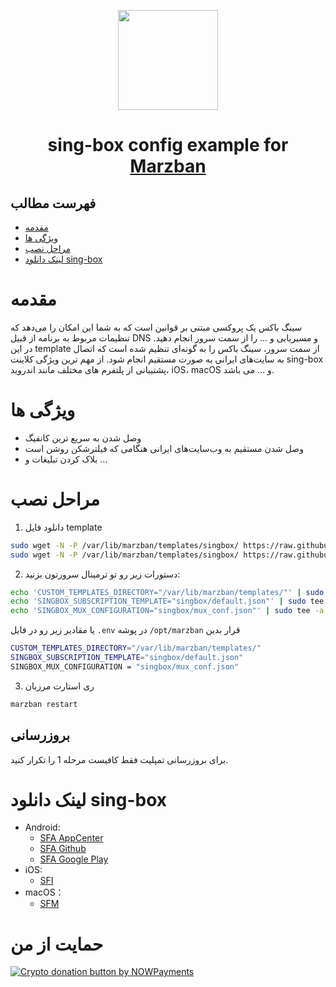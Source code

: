<p align="center">
  <a href="https://github.com/WhyMan1/marzban-template/tree/master/singbox" target="_blank" rel="noopener noreferrer">
    <picture>
      <source media="(prefers-color-scheme: dark)" srcset="https://sing-box.sagernet.org/assets/icon.svg">
      <img width="160" height="160" src="https://sing-box.sagernet.org/assets/icon.svg">
    </picture>
  </a>
</p>
<h1 align="center"/>sing-box config example for <a href="https://github.com/Gozargah/Marzban">Marzban</a></h1>

## فهرست مطالب
- [مقدمه](#مقدمه)
- [ویژگی‌ ها](#ویژگی-ها)
- [مراحل نصب](#مراحل-نصب)
- [لینک دانلود sing-box](#لینک-دانلود-sing-box)

# مقدمه
سینگ باکس یک پروکسی مبتنی بر قوانین است که به شما این امکان را می‌دهد که تنظیمات مربوط به برنامه از قبیل DNS و مسیریابی و ... را از سمت سرور انجام دهید. در این template از سمت سرور، سینگ باکس  را به گونه‌ای تنظیم شده است که اتصال به سایت‌های ایرانی به صورت مستقیم انجام شود.
از مهم ترین ویژگی کلاینت sing-box پشتیبانی از پلتفرم های مختلف مانند اندروید، iOS، macOS و ... می باشد.

# ویژگی ها
- وصل شدن به سریع ترین کانفیگ
- وصل شدن مستقیم به وب‌سایت‌های ایرانی هنگامی که فیلترشکن روشن است
- بلاک کردن تبلیغات
و ...

# مراحل نصب
1. دانلود فایل template
```sh
sudo wget -N -P /var/lib/marzban/templates/singbox/ https://raw.githubusercontent.com/WhyMan1/marzban-template/master/singbox/default.json
sudo wget -N -P /var/lib/marzban/templates/singbox/ https://raw.githubusercontent.com/WhyMan1/marzban-template/master/singbox/mux_conf.json
```

2. دستورات زیر رو تو ترمینال سرورتون بزنید:
```sh
echo 'CUSTOM_TEMPLATES_DIRECTORY="/var/lib/marzban/templates/"' | sudo tee -a /opt/marzban/.env
echo 'SINGBOX_SUBSCRIPTION_TEMPLATE="singbox/default.json"' | sudo tee -a /opt/marzban/.env
echo 'SINGBOX_MUX_CONFIGURATION="singbox/mux_conf.json"' | sudo tee -a /opt/marzban/.env
```
یا مقادیر زیر رو در فایل `.env` در پوشه `/opt/marzban` قرار بدین
```sh
CUSTOM_TEMPLATES_DIRECTORY="/var/lib/marzban/templates/"
SINGBOX_SUBSCRIPTION_TEMPLATE="singbox/default.json"
SINGBOX_MUX_CONFIGURATION = "singbox/mux_conf.json"
```

3. ری استارت مرزبان
```sh
marzban restart
```

## بروزرسانی
برای بروزرسانی تمپلیت فقط کافیست مرحله 1 را تکرار کنید.

# لینک دانلود sing-box
- Android:
   - [SFA AppCenter](https://install.appcenter.ms/users/nekohasekai/apps/sfa/distribution_groups/publictest)
   - [SFA Github](https://github.com/SagerNet/sing-box/releases)
   - [SFA Google Play](https://play.google.com/store/apps/details?id=io.nekohasekai.sfa)
- iOS:
  - [SFI](https://apps.apple.com/us/app/sing-box/id6451272673)
- macOS：
  - [SFM](https://apps.apple.com/us/app/sing-box/id6451272673)

# حمایت از من

<a href="https://nowpayments.io/donation?api_key=WE3KFT5-2VKMNSF-N1P4YQ6-24N82ZA&source=lk_donation&medium=referral" target="_blank">
  <img src="https://nowpayments.io/images/embeds/donation-button-black.svg" alt="Crypto donation button by NOWPayments">
</a>